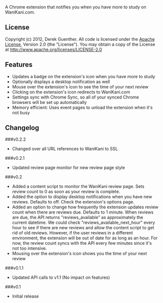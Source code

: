 A Chrome extension that notifies you when you have more to study on WaniKani.com.

## License

Copyright (c) 2012, Derek Guenther.
All code is licensed under the [Apache License](http://www.apache.org/licenses/LICENSE-2.0), Version 2.0 (the "License"). You may obtain a copy of the License at http://www.apache.org/licenses/LICENSE-2.0

## Features
* Updates a badge on the extension's icon when you have more to study
* Optionally displays a desktop notification as well
* Mouse over the extension's icon to see the time of your next review
* Clicking on the extension's icon redirects to WaniKani.com
* Settings sync with Chrome Sync, so all of your synced Chrome browsers will be set up automatically
* Memory efficient: Uses event pages to unload the extension when it's not busy

## Changelog

###v0.2.2

* Changed over all URL references to WaniKani to SSL

###v0.2.1

* Updated review page monitor for new review page style

###v0.2

* Added a content script to monitor the WaniKani review page. Sets review count to 0 as soon as your review is complete.
* Added the option to display desktop notifications when you have new reviews. Defaults to off. Check the extension's options page.
* Added an option to change how frequently the extension updates review count when there are reviews due. Defaults to 1 minute. When reviews are due, the API returns "reviews_available" as approximately the current datetime. We could check "reviews_available_next_hour" every hour to see if there are new reviews and allow the content script to get rid of old reviews. However, if the user reviews in a different environment, the extension will be out of date for as long as an hour. For now, the review count syncs with the API every few minutes since it's not too intensive.
* Mousing over the extension's icon shows you the time of your next review

###v0.1.1

* Updated API calls to v1.1 (No impact on features)

###v0.1

* Initial release